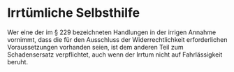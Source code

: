 # Irrtümliche Selbsthilfe

Wer eine der im § 229 bezeichneten Handlungen in der irrigen Annahme vornimmt, dass die für den Ausschluss der Widerrechtlichkeit erforderlichen Voraussetzungen vorhanden seien, ist dem anderen Teil zum Schadensersatz verpflichtet, auch wenn der Irrtum nicht auf Fahrlässigkeit beruht. 

